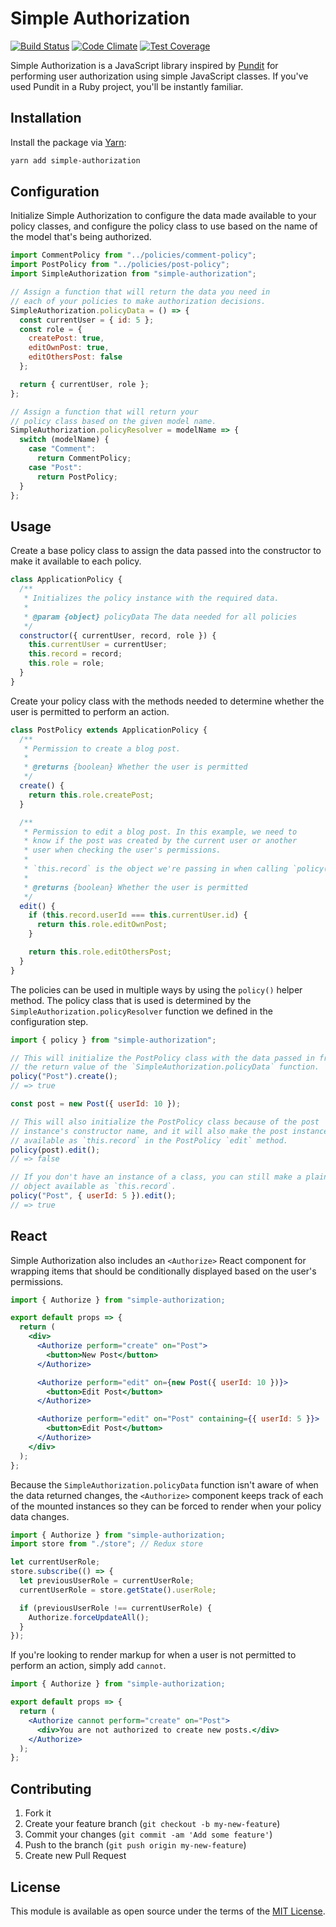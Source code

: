 # Simple Authorization

[![Build Status](https://travis-ci.org/simplymadeapps/simple-authorization.svg?branch=master)](https://travis-ci.org/simplymadeapps/simple-authorization)
[![Code Climate](https://codeclimate.com/github/simplymadeapps/simple-authorization/badges/gpa.svg)](https://codeclimate.com/github/simplymadeapps/simple-authorization)
[![Test Coverage](https://codeclimate.com/github/simplymadeapps/simple-authorization/badges/coverage.svg)](https://codeclimate.com/github/simplymadeapps/simple-authorization/coverage)

Simple Authorization is a JavaScript library inspired by [Pundit](https://github.com/varvet/pundit)
for performing user authorization using simple JavaScript classes. If you've used Pundit in
a Ruby project, you'll be instantly familiar.

## Installation

Install the package via [Yarn](https://yarnpkg.com):

```bash
yarn add simple-authorization
```

## Configuration

Initialize Simple Authorization to configure the data made available to your policy classes,
and configure the policy class to use based on the name of the model that's being authorized.

```js
import CommentPolicy from "../policies/comment-policy";
import PostPolicy from "../policies/post-policy";
import SimpleAuthorization from "simple-authorization";

// Assign a function that will return the data you need in
// each of your policies to make authorization decisions.
SimpleAuthorization.policyData = () => {
  const currentUser = { id: 5 };
  const role = {
    createPost: true,
    editOwnPost: true,
    editOthersPost: false
  };

  return { currentUser, role };
};

// Assign a function that will return your
// policy class based on the given model name.
SimpleAuthorization.policyResolver = modelName => {
  switch (modelName) {
    case "Comment":
      return CommentPolicy;
    case "Post":
      return PostPolicy;
  }
};
```

## Usage

Create a base policy class to assign the data passed into the constructor to make it available to each policy.

```js
class ApplicationPolicy {
  /**
   * Initializes the policy instance with the required data.
   *
   * @param {object} policyData The data needed for all policies
   */
  constructor({ currentUser, record, role }) {
    this.currentUser = currentUser;
    this.record = record;
    this.role = role;
  }
}
```

Create your policy class with the methods needed to determine whether the user is permitted to perform an action.

```js
class PostPolicy extends ApplicationPolicy {
  /**
   * Permission to create a blog post.
   *
   * @returns {boolean} Whether the user is permitted
   */
  create() {
    return this.role.createPost;
  }

  /**
   * Permission to edit a blog post. In this example, we need to
   * know if the post was created by the current user or another
   * user when checking the user's permissions.
   *
   * `this.record` is the object we're passing in when calling `policy()`.
   *
   * @returns {boolean} Whether the user is permitted
   */
  edit() {
    if (this.record.userId === this.currentUser.id) {
      return this.role.editOwnPost;
    }

    return this.role.editOthersPost;
  }
}
```

The policies can be used in multiple ways by using the `policy()` helper method. The policy class that is
used is determined by the `SimpleAuthorization.policyResolver` function we defined in the configuration step.

```js
import { policy } from "simple-authorization";

// This will initialize the PostPolicy class with the data passed in from
// the return value of the `SimpleAuthorization.policyData` function.
policy("Post").create();
// => true

const post = new Post({ userId: 10 });

// This will also initialize the PostPolicy class because of the post
// instance's constructor name, and it will also make the post instance
// available as `this.record` in the PostPolicy `edit` method.
policy(post).edit();
// => false

// If you don't have an instance of a class, you can still make a plain
// object available as `this.record`.
policy("Post", { userId: 5 }).edit();
// => true
```

## React

Simple Authorization also includes an `<Authorize>` React component for wrapping items that should
be conditionally displayed based on the user's permissions.

```jsx
import { Authorize } from "simple-authorization;

export default props => {
  return (
    <div>
      <Authorize perform="create" on="Post">
        <button>New Post</button>
      </Authorize>

      <Authorize perform="edit" on={new Post({ userId: 10 })}>
        <button>Edit Post</button>
      </Authorize>

      <Authorize perform="edit" on="Post" containing={{ userId: 5 }}>
        <button>Edit Post</button>
      </Authorize>
    </div>
  );
};
```

Because the `SimpleAuthorization.policyData` function isn't aware of when the data returned changes,
the `<Authorize>` component keeps track of each of the mounted instances so they can be forced
to render when your policy data changes.

```js
import { Authorize } from "simple-authorization;
import store from "./store"; // Redux store

let currentUserRole;
store.subscribe(() => {
  let previousUserRole = currentUserRole;
  currentUserRole = store.getState().userRole;

  if (previousUserRole !== currentUserRole) {
    Authorize.forceUpdateAll();
  }
});
```

If you're looking to render markup for when a user is not permitted to perform an action, simply add `cannot`.

```jsx
import { Authorize } from "simple-authorization;

export default props => {
  return (
    <Authorize cannot perform="create" on="Post">
      <div>You are not authorized to create new posts.</div>
    </Authorize>
  );
};
```

## Contributing

1. Fork it
2. Create your feature branch (`git checkout -b my-new-feature`)
3. Commit your changes (`git commit -am 'Add some feature'`)
4. Push to the branch (`git push origin my-new-feature`)
5. Create new Pull Request

## License

This module is available as open source under the terms of the [MIT License](http://opensource.org/licenses/MIT).
